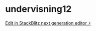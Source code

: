# undervisning12

[Edit in StackBlitz next generation editor ⚡️](https://stackblitz.com/~/github.com/ole-jonas/undervisning12)